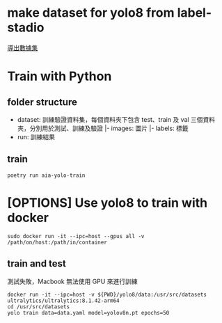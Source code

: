 # make dataset for yolo8 from label-stadio

[導出數據集](https://richelf.tech/posts/2023-09/0f87cd80-8c23-c2dd-40f3-e1d2df83c2f7.html#%E5%AF%BC%E5%87%BA%E6%95%B0%E6%8D%AE%E9%9B%86)

# Train with Python

## folder structure

- dataset: 訓練驗證資料集，每個資料夾下包含 test、train 及 val 三個資料夾，分別用於測試、訓練及驗證
  |- images: 圖片
  |- labels: 標籤
- run: 訓練結果

## train

```
poetry run aia-yolo-train
```

# [OPTIONS] Use yolo8 to train with docker

```
sudo docker run -it --ipc=host --gpus all -v /path/on/host:/path/in/container
```

## train and test

測試失敗，Macbook 無法使用 GPU 來進行訓練

```
docker run -it --ipc=host -v ${PWD}/yolo8/data:/usr/src/datasets ultralytics/ultralytics:8.1.42-arm64
cd /usr/src/datasets
yolo train data=data.yaml model=yolov8n.pt epochs=50
```
